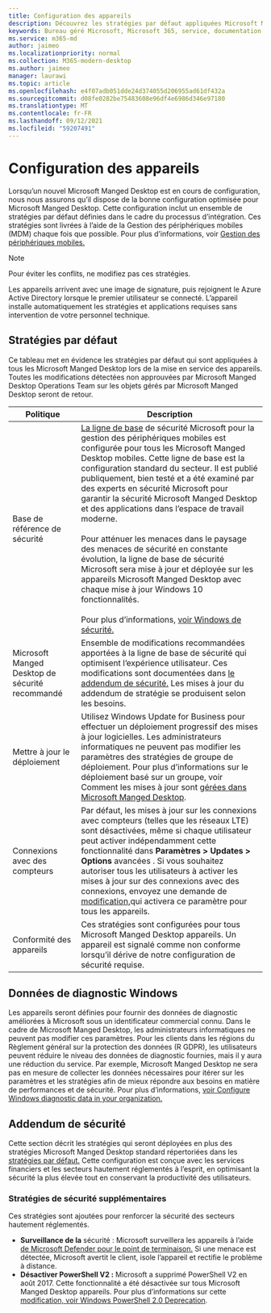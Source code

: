 ```yaml
---
title: Configuration des appareils
description: Découvrez les stratégies par défaut appliquées Microsoft Manged Desktop appareils.
keywords: Bureau géré Microsoft, Microsoft 365, service, documentation
ms.service: m365-md
author: jaimeo
ms.localizationpriority: normal
ms.collection: M365-modern-desktop
ms.author: jaimeo
manager: laurawi
ms.topic: article
ms.openlocfilehash: e4f07adb051dde24d374055d206955ad61df432a
ms.sourcegitcommit: d08fe0282be75483608e96df4e6986d346e97180
ms.translationtype: MT
ms.contentlocale: fr-FR
ms.lasthandoff: 09/12/2021
ms.locfileid: "59207491"
---
```

# <a name="device-configuration"></a>Configuration des appareils


<!--This topic is the target for a "Learn more" link in the Enterprise Agreement (aka.ms/dev-config); do not delete.-->

<!-- Device configuration and Security Addendum-->

Lorsqu’un nouvel Microsoft Manged Desktop est en cours de configuration, nous nous assurons qu’il dispose de la bonne configuration optimisée pour Microsoft Manged Desktop. Cette configuration inclut un ensemble de stratégies par défaut définies dans le cadre du processus d’intégration. Ces stratégies sont livrées à l’aide de la Gestion des périphériques mobiles (MDM) chaque fois que possible. Pour plus d’informations, voir [Gestion des périphériques mobiles.](/windows/client-management/mdm/) 

>[!NOTE]
>Pour éviter les conflits, ne modifiez pas ces stratégies.

Les appareils arrivent avec une image de signature, puis rejoignent le Azure Active Directory lorsque le premier utilisateur se connecté. L’appareil installe automatiquement les stratégies et applications requises sans intervention de votre personnel technique.

## <a name="default-policies"></a>Stratégies par défaut

Ce tableau met en évidence les stratégies par défaut qui sont appliquées à tous les Microsoft Manged Desktop lors de la mise en service des appareils. Toutes les modifications détectées non approuvées par Microsoft Manged Desktop Operations Team sur les objets gérés par Microsoft Manged Desktop seront de retour.

Politique | Description
--- | ---
Base de référence de sécurité | [La ligne de base](/windows/device-security/windows-security-baselines) de sécurité Microsoft pour la gestion des périphériques mobiles est configurée pour tous les Microsoft Manged Desktop mobiles. Cette ligne de base est la configuration standard du secteur. Il est publié publiquement, bien testé et a été examiné par des experts en sécurité Microsoft pour garantir la sécurité Microsoft Manged Desktop et des applications dans l’espace de travail moderne. <br><br>Pour atténuer les menaces dans le paysage des menaces de sécurité en constante évolution, la ligne de base de sécurité Microsoft sera mise à jour et déployée sur les appareils Microsoft Manged Desktop avec chaque mise à jour Windows 10 fonctionnalités.<br><br>Pour plus d’informations, [voir Windows de sécurité.](/windows/security/threat-protection/windows-security-baselines)
Microsoft Manged Desktop de sécurité recommandé | Ensemble de modifications recommandées apportées à la ligne de base de sécurité qui optimisent l’expérience utilisateur.  Ces modifications sont documentées dans [le addendum de sécurité.](#security-addendum) Les mises à jour du addendum de stratégie se produisent selon les besoins.  
Mettre à jour le déploiement | Utilisez Windows Update for Business pour effectuer un déploiement progressif des mises à jour logicielles. Les administrateurs informatiques ne peuvent pas modifier les paramètres des stratégies de groupe de déploiement. Pour plus d’informations sur le déploiement basé sur un groupe, voir Comment les mises à jour sont [gérées dans Microsoft Manged Desktop](updates.md).
Connexions avec des compteurs | Par défaut, les mises à jour sur les connexions avec compteurs (telles que les réseaux LTE) sont désactivées, même si chaque utilisateur peut activer indépendamment cette fonctionnalité dans **Paramètres > Updates > Options** avancées . Si vous souhaitez autoriser tous les utilisateurs à activer les mises à jour sur des connexions avec des connexions, envoyez une demande de [modification,](../working-with-managed-desktop/admin-support.md)qui activera ce paramètre pour tous les appareils.
| Conformité des appareils | Ces stratégies sont configurées pour tous Microsoft Manged Desktop appareils. Un appareil est signalé comme non conforme lorsqu’il dérive de notre configuration de sécurité requise.

## <a name="windows-diagnostic-data"></a>Données de diagnostic Windows

 Les appareils seront définies pour fournir des données de diagnostic améliorées à Microsoft sous un identificateur commercial connu. Dans le cadre de Microsoft Manged Desktop, les administrateurs informatiques ne peuvent pas modifier ces paramètres. Pour les clients dans les régions du Règlement général sur la protection des données (R GDPR), les utilisateurs peuvent réduire le niveau des données de diagnostic fournies, mais il y aura une réduction du service. Par exemple, Microsoft Manged Desktop ne sera pas en mesure de collecter les données nécessaires pour itérer sur les paramètres et les stratégies afin de mieux répondre aux besoins en matière de performances et de sécurité. Pour plus d’informations, [voir Configure Windows diagnostic data in your organization.](/windows/privacy/configure-windows-diagnostic-data-in-your-organization#enhanced-level)

## <a name="security-addendum"></a>Addendum de sécurité

 Cette section décrit les stratégies qui seront déployées en plus des stratégies Microsoft Manged Desktop standard répertoriées dans les [stratégies par défaut.](#default-policies) Cette configuration est conçue avec les services financiers et les secteurs hautement réglementés à l’esprit, en optimisant la sécurité la plus élevée tout en conservant la productivité des utilisateurs.

 ### <a name="additional-security-policies"></a>Stratégies de sécurité supplémentaires

 Ces stratégies sont ajoutées pour renforcer la sécurité des secteurs hautement réglementés. 
 - **Surveillance de la** sécurité : Microsoft surveillera les appareils à l’aide [de Microsoft Defender pour le point de terminaison.](/windows/security/threat-protection/windows-defender-atp/windows-defender-advanced-threat-protection) Si une menace est détectée, Microsoft avertit le client, isole l’appareil et rectifie le problème à distance. 
 - **Désactiver PowerShell V2 :** Microsoft a supprimé PowerShell V2 en août 2017. Cette fonctionnalité a été désactivée sur tous Microsoft Manged Desktop appareils. Pour plus d’informations sur cette [modification, voir Windows PowerShell 2.0 Deprecation](https://devblogs.microsoft.com/powershell/windows-powershell-2-0-deprecation/).